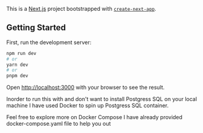This is a [Next.js](https://nextjs.org/) project bootstrapped with [`create-next-app`](https://github.com/vercel/next.js/tree/canary/packages/create-next-app).

## Getting Started

First, run the development server:

```bash
npm run dev
# or
yarn dev
# or
pnpm dev
```

Open [http://localhost:3000](http://localhost:3000) with your browser to see the result.

Inorder to run this with and don't want to install Postgress SQL on your local machine
I have used Docker to spin up Postgress SQL container.

Feel free to explore more on Docker Compose 
I have already provided docker-compose.yaml file to help you out
